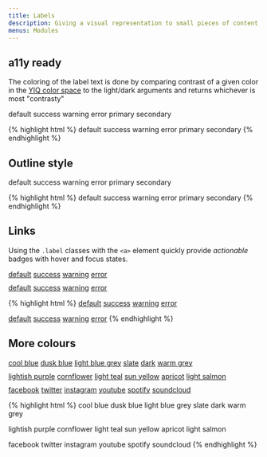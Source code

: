 ```yaml
---
title: Labels
description: Giving a visual representation to small pieces of content
menus: Modules
---
```


## a11y ready

The coloring of the label text is done by comparing contrast of a given color in the [YIQ color space](https://en.wikipedia.org/wiki/YIQ) to the light/dark arguments and returns whichever is most "contrasty"

<div class="fp-example">
	<span class="label">default</span>
	<span class="label label--success">success</span>
	<span class="label label--warning">warning</span>
	<span class="label label--error">error</span>
	<span class="label label--primary">primary</span>
	<span class="label label--secondary">secondary</span>
</div>

{% highlight html %}
<span class="label">default</span>
<span class="label label--success">success</span>
<span class="label label--warning">warning</span>
<span class="label label--error">error</span>
<span class="label label--primary">primary</span>
<span class="label label--secondary">secondary</span>
{% endhighlight %}

## Outline style

<div class="fp-example">
	<span class="label label--outline">default</span>
	<span class="label label--success label--outline">success</span>
	<span class="label label--warning label--outline">warning</span>
	<span class="label label--error label--outline">error</span>
	<span class="label label--primary label--outline">primary</span>
	<span class="label label--secondary label--outline">secondary</span>
</div>

{% highlight html %}
<span class="label label--outline">default</span>
<span class="label label--success label--outline">success</span>
<span class="label label--warning label--outline">warning</span>
<span class="label label--error label--outline">error</span>
<span class="label label--primary label--outline">primary</span>
<span class="label label--secondary label--outline">secondary</span>
{% endhighlight %}

## Links

Using the `.label` classes with the `<a>` element quickly provide *actionable* badges with hover and focus states.

<div class="fp-example">
	<div>
		<a href="#" class="label">default</a>
		<a href="#" class="label label--success">success</a>
		<a href="#" class="label label--warning">warning</a>
		<a href="#" class="label label--error">error</a>
	</div>
	<div style="margin-top: 10px;">
		<a href="#" class="label label--outline">default</a>
		<a href="#" class="label label--success label--outline">success</a>
		<a href="#" class="label label--warning label--outline">warning</a>
		<a href="#" class="label label--error label--outline">error</a>
	</div>
</div>

{% highlight html %}
<a href="#" class="label">default</a>
<a href="#" class="label label--success">success</a>
<a href="#" class="label label--warning">warning</a>
<a href="#" class="label label--error">error</a>

<a href="#" class="label label--outline">default</a>
<a href="#" class="label label--success label--outline">success</a>
<a href="#" class="label label--warning label--outline">warning</a>
<a href="#" class="label label--error label--outline">error</a>
{% endhighlight %}

## More colours

<div class="fp-example">
	<div>
		<a href="#" class="label label--coolblue">cool blue</a>
		<a href="#" class="label label--duskblue">dusk blue</a>
		<a href="#" class="label label--lightbluegrey">light blue grey</a>
		<a href="#" class="label label--slate">slate</a>
		<a href="#" class="label label--dark">dark</a>
		<a href="#" class="label label--warmgrey">warm grey</a>
	</div>
	<div style="margin-top: 10px;">
		<a href="#" class="label label--lightishpurple">lightish purple</a>
		<a href="#" class="label label--cornflower">cornflower</a>
		<a href="#" class="label label--lightteal">light teal</a>
		<a href="#" class="label label--sunyellow">sun yellow</a>
		<a href="#" class="label label--apricot">apricot</a>
		<a href="#" class="label label--lightsalmon">light salmon</a>
	</div>
	<div style="margin-top: 10px;">
		<a href="#" class="label label--facebook">facebook</a>
		<a href="#" class="label label--twitter">twitter</a>
		<a href="#" class="label label--instagram">instagram</a>
		<a href="#" class="label label--youtube">youtube</a>
		<a href="#" class="label label--spotify">spotify</a>
		<a href="#" class="label label--soundcloud">soundcloud</a>
	</div>
</div>

{% highlight html %}
<span class="label label--coolblue">cool blue</span>
<span class="label label--duskblue">dusk blue</span>
<span class="label label--lightbluegrey">light blue grey</span>
<span class="label label--slate">slate</span>
<span class="label label--dark">dark</span>
<span class="label label--warmgrey">warm grey</span>

<span class="label label--lightishpurple">lightish purple</span>
<span class="label label--cornflower">cornflower</span>
<span class="label label--lightteal">light teal</span>
<span class="label label--sunyellow">sun yellow</span>
<span class="label label--apricot">apricot</span>
<span class="label label--lightsalmon">light salmon</span>

<span class="label label--facebook">facebook</span>
<span class="label label--twitter">twitter</span>
<span class="label label--instagram">instagram</span>
<span class="label label--youtube">youtube</span>
<span class="label label--spotify">spotify</span>
<span class="label label--soundcloud">soundcloud</span>
{% endhighlight %}
